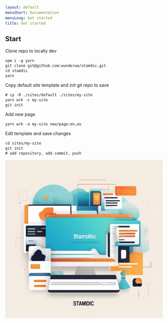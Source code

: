 ```yaml
layout: default
menuShort: Documentation
menuLong: Get started
title: Get started
```
<!--config-->
## Start


Clone repo to locally dev 

```shell
npm i -g yarn
git clone git@github.com:wunderwa/stamdic.git
cd stamdic
yarn
```

Copy default site template and init git repo to save  

```shell
# cp -R ./sites/default ./sites/my-site
yarn wrk -c my-site
git init
```

Add new page

```shell
yarn wrk -a my-site new/page:en,eu  
```

Edit template and save changes

```shell
cd sites/my-site
git init
# add repository, add commit, push  
```


![What is this](-img/preview1.webp)